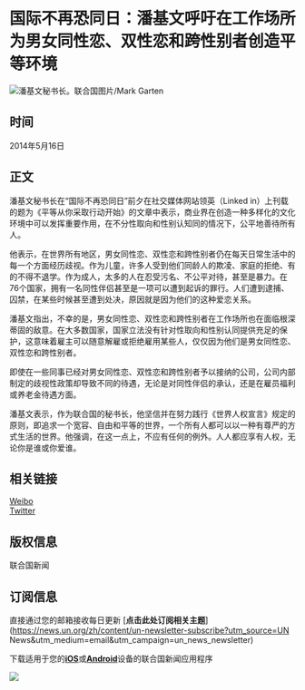 # 国际不再恐同日：潘基文呼吁在工作场所为男女同性恋、双性恋和跨性别者创造平等环境

![潘基文秘书长。联合国图片/Mark Garten](https://global.unitednations.entermediadb.net/assets/mediadb/services/module/asset/downloads/preset/assets/2014/02/18619/image1170x530cropped.jpg)

## 时间
2014年5月16日

## 正文
潘基文秘书长在“国际不再恐同日”前夕在社交媒体网站领英（Linked in）上刊载的题为《平等从你采取行动开始》的文章中表示，商业界在创造一种多样化的文化环境中可以发挥重要作用，在不分性取向和性别认知同的情况下，公平地善待所有人。

他表示，在世界所有地区，男女同性恋、双性恋和跨性别者仍在每天日常生活中的每一个方面经历歧视。作为儿童，许多人受到他们同龄人的欺凌、家庭的拒绝、有的不得不退学。作为成人，太多的人在忍受污名、不公平对待，甚至是暴力。在76个国家，拥有一名同性伴侣甚至是一项可以遭到起诉的罪行。人们遭到逮捕、囚禁，在某些时候甚至遭到处决，原因就是因为他们的这种爱恋关系。

潘基文指出，不幸的是，男女同性恋、双性恋和跨性别者在工作场所也在面临根深蒂固的敌意。在大多数国家，国家立法没有针对性取向和性别认同提供充足的保护，这意味着雇主可以随意解雇或拒绝雇用某些人，仅仅因为他们是男女同性恋、双性恋和跨性别者。

即使在一些同事已经对男女同性恋、双性恋和跨性别者予以接纳的公司，公司内部制定的歧视性政策却导致不同的待遇，无论是对同性伴侣的承认，还是在雇员福利或养老金待遇方面。

潘基文表示，作为联合国的秘书长，他坚信并在努力践行《世界人权宣言》规定的原则，即追求一个宽容、自由和平等的世界，一个所有人都可以以一种有尊严的方式生活的世界。他强调，在这一点上，不应有任何的例外。人人都应享有人权，无论你是谁或你爱谁。

## 相关链接
[Weibo](https://service.weibo.com/share/share.php?url=https://news.un.org/zh/story/2014/05/214882&title=国际不再恐同日：潘基文呼吁在工作场所为男女同性恋、双性恋和跨性别者创造平等环境)  
[Twitter](https://twitter.com/intent/tweet?text=国际不再恐同日：潘基文呼吁在工作场所为男女同性恋、双性恋和跨性别者创造平等环境&url=https://news.un.org/zh/story/2014/05/214882)

## 版权信息
联合国新闻

## 订阅信息
直接通过您的邮箱接收每日更新 [**点击此处订阅相关主题**](https://news.un.org/zh/content/un-newsletter-subscribe?utm_source=UN News&utm_medium=email&utm_campaign=un_news_newsletter)

下载适用于您的[**iOS**](https://itunes.apple.com/us/app/un-news-reader/id496893005?mt=8)或[**Android**](https://play.google.com/store/apps/details?id=org.un.mobile.news&hl=en)设备的联合国新闻应用程序

![](https://mc.yandex.ru/watch/98581370)